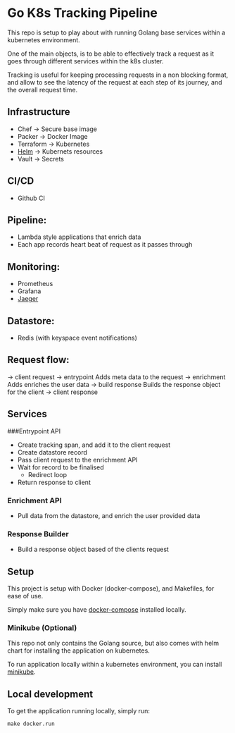 # Go K8s Tracking Pipeline

This repo is setup to play about with running Golang base services within a kubernetes environment.

One of the main objects, is to be able to effectively track a request as it goes through different services within the k8s cluster.

Tracking is useful for keeping processing requests in a non blocking format, and allow to see the latency of the request at each step of its journey, and the overall request time.

## Infrastructure
* Chef -> Secure base image
* Packer -> Docker Image
* Terraform -> Kubernetes
* [Helm](https://helm.sh/) -> Kubernets resources
* Vault -> Secrets

## CI/CD
* Github CI

## Pipeline:
* Lambda style applications that enrich data
* Each app records heart beat of request as it passes through

## Monitoring:
* Prometheus
* Grafana
* [Jaeger](https://www.jaegertracing.io)

## Datastore:
* Redis (with keyspace event notifications)

## Request flow:
-> client request
-> entrypoint
    Adds meta data to the request
-> enrichment
    Adds enriches the user data
-> build response
    Builds the response object for the client
-> client response


## Services
###Entrypoint API
* Create tracking span, and add it to the client request
* Create datastore record
* Pass client request to the enrichment API
* Wait for record to be finalised
  * Redirect loop
* Return response to client

### Enrichment API
* Pull data from the datastore, and enrich the user provided data

### Response Builder
* Build a response object based of the clients request

## Setup

This project is setup with Docker (docker-compose), and Makefiles, for ease of use.

Simply make sure you have [docker-compose](https://docs.docker.com/compose/install/) installed locally.

### Minikube (Optional)

This repo not only contains the Golang source, but also comes with helm chart for installing the application on kubernetes.

To run application locally within a kubernetes environment, you can install [minikube](https://minikube.sigs.k8s.io/docs/start/).

## Local development

To get the application running locally, simply run:

    make docker.run
